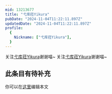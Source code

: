 ```yaml
---
mid: 13213677
title: "弋库菈Yikura"
pubDate: "2024-11-04T11:22:11.897Z"
updatedDate: "2024-11-04T11:22:11.897Z"
profile:
  {
    Nickname: ["弋库菈Yikura"],
  }
---
```


关注[弋库菈Yikura](https://space.bilibili.com/13213677)谢谢喵~ 关注[弋库菈Yikura](https://space.bilibili.com/13213677)谢谢喵~

## 此条目有待补充
你可以在[这里](https://github.com/Yuhanawa/VTuber.ICU/edit/master/src/content/v/弋库菈Yikura/index.md)编辑本文
